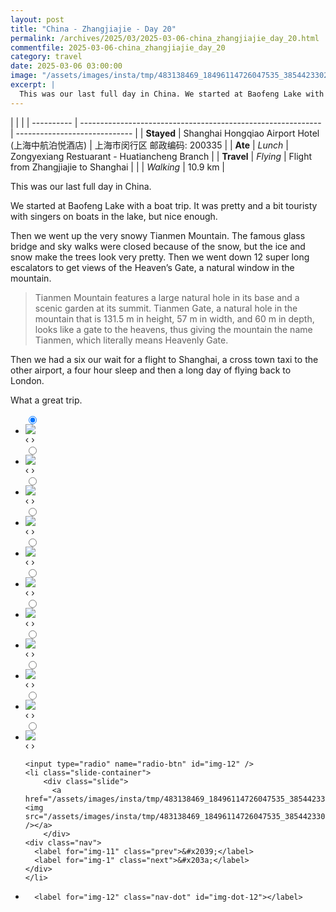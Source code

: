```yaml
---
layout: post
title: "China - Zhangjiajie - Day 20"
permalink: /archives/2025/03/2025-03-06-china_zhangjiajie_day_20.html
commentfile: 2025-03-06-china_zhangjiajie_day_20
category: travel
date: 2025-03-06 03:00:00
image: "/assets/images/insta/tmp/483138469_18496114726047535_3854423302487688460_n_18076039147667809.jpg"
excerpt: |
  This was our last full day in China. We started at Baofeng Lake with a boat trip. Then we went up the very snowy Tianmen Mountain.
---
```


|            |                                                              |
| ---------- | ------------------------------------------------------------ | ----------------------------- |
| **Stayed** | Shanghai Hongqiao Airport Hotel (上海中航泊悦酒店) | 上海市闵行区 邮政编码: 200335 |
| **Ate**    | _Lunch_                                                      |  Zongyexiang Restuarant - Huatiancheng Branch        |
| **Travel** | _Flying_                                                     | Flight from Zhangjiajie to  Shanghai |
|            | _Walking_                                                    |   10.9 km       |


This was our last full day in China. 

We started at Baofeng Lake with a boat trip. It was pretty and a bit touristy with singers on boats in the lake, but nice enough. 

Then we went up the very snowy Tianmen Mountain. The famous glass bridge and sky walks were closed because of the snow, but the ice and snow make the trees look very pretty.  Then we went down 12 super long escalators to get views of the Heaven’s Gate, a natural window in the mountain. 

> Tianmen Mountain features a large natural hole in its base and a scenic  garden at its summit. Tianmen Gate, a natural hole in the mountain that is 131.5 m in height, 57 m in width, and 60 m in depth, looks like a gate to the heavens, thus  giving the mountain the name Tianmen, which literally means Heavenly Gate. 

Then we had a six our wait for a flight to Shanghai, a cross town taxi to the other airport, a four hour sleep and then a long day of flying back to London. 

What a great trip.


<ul class="slides">
    <input type="radio" name="radio-btn" id="img-1" checked="checked" />
    <li class="slide-container">
        <div class="slide">
          <a href="/assets/images/insta/tmp/482646579_18496114819047535_8871457929050901126_n_18039104570171897.jpg"><img src="/assets/images/insta/tmp/482646579_18496114819047535_8871457929050901126_n_18039104570171897.jpg" /></a>
        </div>
    <div class="nav">
      <label for="img-12" class="prev">&#x2039;</label>
      <label for="img-2" class="next">&#x203a;</label>
    </div>
    </li>
        <input type="radio" name="radio-btn" id="img-2"  />
    <li class="slide-container">
        <div class="slide">
          <a href="/assets/images/insta/tmp/482894068_18496114831047535_646705987378681359_n_18494225980028790.jpg"><img src="/assets/images/insta/tmp/482894068_18496114831047535_646705987378681359_n_18494225980028790.jpg" /></a>
        </div>
    <div class="nav">
      <label for="img-1" class="prev">&#x2039;</label>
      <label for="img-3" class="next">&#x203a;</label>
    </div>
    </li>
        <input type="radio" name="radio-btn" id="img-3"  />
    <li class="slide-container">
        <div class="slide">
          <a href="/assets/images/insta/tmp/482334680_18496114879047535_3100817869772964693_n_17860294191365859.jpg"><img src="/assets/images/insta/tmp/482334680_18496114879047535_3100817869772964693_n_17860294191365859.jpg" /></a>
        </div>
    <div class="nav">
      <label for="img-2" class="prev">&#x2039;</label>
      <label for="img-4" class="next">&#x203a;</label>
    </div>
    </li>
        <input type="radio" name="radio-btn" id="img-4"  />
    <li class="slide-container">
        <div class="slide">
          <a href="/assets/images/insta/tmp/482680867_18496114897047535_357795353801816417_n_17868179202334770.jpg"><img src="/assets/images/insta/tmp/482680867_18496114897047535_357795353801816417_n_17868179202334770.jpg" /></a>
        </div>
    <div class="nav">
      <label for="img-3" class="prev">&#x2039;</label>
      <label for="img-5" class="next">&#x203a;</label>
    </div>
    </li>
        <input type="radio" name="radio-btn" id="img-5"  />
    <li class="slide-container">
        <div class="slide">
          <a href="/assets/images/insta/tmp/482430990_18496114912047535_2541396608613162537_n_17949219623806534.jpg"><img src="/assets/images/insta/tmp/482430990_18496114912047535_2541396608613162537_n_17949219623806534.jpg" /></a>
        </div>
    <div class="nav">
      <label for="img-4" class="prev">&#x2039;</label>
      <label for="img-6" class="next">&#x203a;</label>
    </div>
    </li>
        <input type="radio" name="radio-btn" id="img-6"  />
    <li class="slide-container">
        <div class="slide">
          <a href="/assets/images/insta/tmp/482787467_18496114933047535_2201652426090525669_n_17938544540860601.jpg"><img src="/assets/images/insta/tmp/482787467_18496114933047535_2201652426090525669_n_17938544540860601.jpg" /></a>
        </div>
    <div class="nav">
      <label for="img-5" class="prev">&#x2039;</label>
      <label for="img-7" class="next">&#x203a;</label>
    </div>
    </li>
        <input type="radio" name="radio-btn" id="img-7"  />
    <li class="slide-container">
        <div class="slide">
          <a href="/assets/images/insta/tmp/483011605_18496114942047535_6291014548051747771_n_18140604508346986.jpg"><img src="/assets/images/insta/tmp/483011605_18496114942047535_6291014548051747771_n_18140604508346986.jpg" /></a>
        </div>
    <div class="nav">
      <label for="img-6" class="prev">&#x2039;</label>
      <label for="img-8" class="next">&#x203a;</label>
    </div>
    </li>
        <input type="radio" name="radio-btn" id="img-8"  />
    <li class="slide-container">
        <div class="slide">
          <a href="/assets/images/insta/tmp/483017469_18496114954047535_9139693841237425574_n_18078542947726125.jpg"><img src="/assets/images/insta/tmp/483017469_18496114954047535_9139693841237425574_n_18078542947726125.jpg" /></a>
        </div>
    <div class="nav">
      <label for="img-7" class="prev">&#x2039;</label>
      <label for="img-9" class="next">&#x203a;</label>
    </div>
    </li>
        <input type="radio" name="radio-btn" id="img-9"  />
    <li class="slide-container">
        <div class="slide">
          <a href="/assets/images/insta/tmp/482734527_18496114993047535_7004775086575212543_n_18018823898491073.jpg"><img src="/assets/images/insta/tmp/482734527_18496114993047535_7004775086575212543_n_18018823898491073.jpg" /></a>
        </div>
    <div class="nav">
      <label for="img-8" class="prev">&#x2039;</label>
      <label for="img-10" class="next">&#x203a;</label>
    </div>
    </li>
        <input type="radio" name="radio-btn" id="img-10"  />
    <li class="slide-container">
        <div class="slide">
          <a href="/assets/images/insta/tmp/483164165_18496115011047535_7578412810538432219_n_18043158620121195.jpg"><img src="/assets/images/insta/tmp/483164165_18496115011047535_7578412810538432219_n_18043158620121195.jpg" /></a>
        </div>
    <div class="nav">
      <label for="img-9" class="prev">&#x2039;</label>
      <label for="img-11" class="next">&#x203a;</label>
    </div>
    </li>
        <input type="radio" name="radio-btn" id="img-11"  />
    <li class="slide-container">
        <div class="slide">
          <a href="/assets/images/insta/tmp/483025106_18496115056047535_2456998775719244237_n_17901789051137430.jpg"><img src="/assets/images/insta/tmp/483025106_18496115056047535_2456998775719244237_n_17901789051137430.jpg" /></a>
        </div>
    <div class="nav">
      <label for="img-10" class="prev">&#x2039;</label>
      <label for="img-12" class="next">&#x203a;</label>
    </div>
    </li>
    
    <input type="radio" name="radio-btn" id="img-12" />
    <li class="slide-container">
        <div class="slide">
          <a href="/assets/images/insta/tmp/483138469_18496114726047535_3854423302487688460_n_18076039147667809.jpg"><img src="/assets/images/insta/tmp/483138469_18496114726047535_3854423302487688460_n_18076039147667809.jpg" /></a>
        </div>
    <div class="nav">
      <label for="img-11" class="prev">&#x2039;</label>
      <label for="img-1" class="next">&#x203a;</label>
    </div>
    </li>
			
<li class="nav-dots">
      <label for="img-1" class="nav-dot" id="img-dot-1"></label>
      <label for="img-2" class="nav-dot" id="img-dot-2"></label>
      <label for="img-3" class="nav-dot" id="img-dot-3"></label>
      <label for="img-4" class="nav-dot" id="img-dot-4"></label>
      <label for="img-5" class="nav-dot" id="img-dot-5"></label>
      <label for="img-6" class="nav-dot" id="img-dot-6"></label>
      <label for="img-7" class="nav-dot" id="img-dot-7"></label>
      <label for="img-8" class="nav-dot" id="img-dot-8"></label>
      <label for="img-9" class="nav-dot" id="img-dot-9"></label>
      <label for="img-10" class="nav-dot" id="img-dot-10"></label>
      <label for="img-11" class="nav-dot" id="img-dot-11"></label>

      <label for="img-12" class="nav-dot" id="img-dot-12"></label>

</li>
</ul>        
             

		